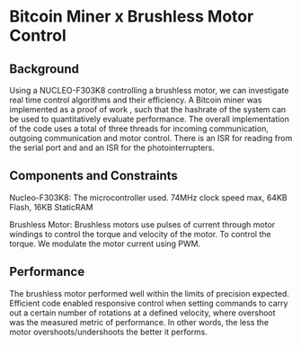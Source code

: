 # Bitcoin Miner x Brushless Motor Control

## Background

Using a NUCLEO-F303K8 controlling a brushless motor, we can investigate real time control algorithms and their efficiency. A Bitcoin miner was implemented as a proof of work , such that the hashrate of the system can be used to quantitatively evaluate performance. The overall implementation of the code uses a total of three threads for incoming communication, outgoing communication and motor control. There is an ISR for reading from the serial port and and an ISR for the photointerrupters.


## Components and Constraints

Nucleo-F303K8: The microcontroller used. 74MHz clock speed max, 64KB Flash, 16KB StaticRAM

Brushless Motor: Brushless motors use pulses of current through motor windings to control the torque and velocity of the motor. To control the torque. We modulate the motor current using PWM.

## Performance

The brushless motor performed well within the limits of precision expected. Efficient code enabled responsive control when setting commands to carry out a certain number of rotations at a defined velocity, where overshoot was the measured metric of performance. In other words, the less the motor overshoots/undershoots the better it performs.  
